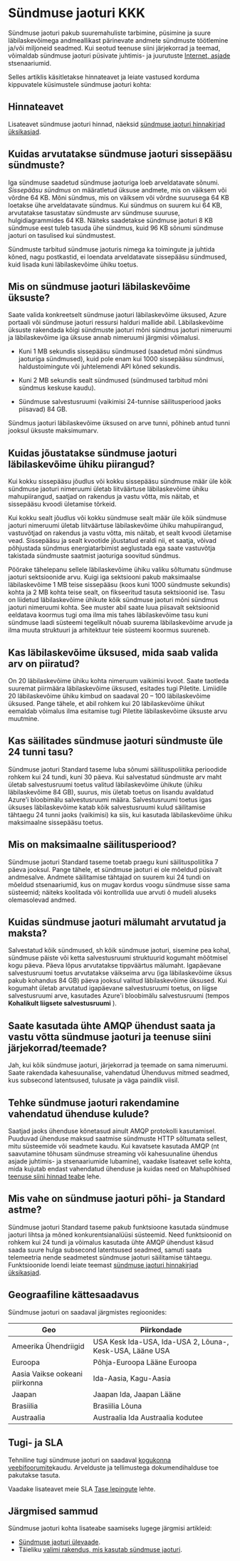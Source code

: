 <properties 
    pageTitle="Sündmuse jaoturi korduma kippuvad küsimused (KKK) | Microsoft Azure'i"
    description="Sündmuse jaoturi KKK."
    services="event-hubs"
    documentationCenter="na"
    authors="sethmanheim"
    manager="timlt"
    editor="" />
<tags 
    ms.service="event-hubs"
    ms.devlang="na"
    ms.topic="article"
    ms.tgt_pltfrm="na"
    ms.workload="na"
    ms.date="09/01/2016"
    ms.author="sethm" />

# <a name="event-hubs-faq"></a>Sündmuse jaoturi KKK

Sündmuse jaoturi pakub suuremahuliste tarbimine, püsimine ja suure läbilaskevõimega andmeallikast pärinevate andmete sündmuste töötlemine ja/või miljoneid seadmed. Kui seotud teenuse siini järjekorrad ja teemad, võimaldab sündmuse jaoturi püsivate juhtimis- ja juurutuste [Internet, asjade](https://azure.microsoft.com/services/iot-hub/) stsenaariumid.

Selles artiklis käsitletakse hinnateavet ja leiate vastused korduma kippuvatele küsimustele sündmuse jaoturi kohta:

## <a name="pricing-information"></a>Hinnateavet

Lisateavet sündmuse jaoturi hinnad, näeksid [sündmuse jaoturi hinnakirjad üksikasjad](https://azure.microsoft.com/pricing/details/event-hubs/).

## <a name="how-are-event-hubs-ingress-events-calculated"></a>Kuidas arvutatakse sündmuse jaoturi sissepääsu sündmuste?

Iga sündmuse saadetud sündmuse jaoturiga loeb arveldatavate sõnumi. *Sissepääsu sündmus* on määratletud üksuse andmete, mis on väiksem või võrdne 64 KB. Mõni sündmus, mis on väiksem või võrdne suurusega 64 KB loetakse ühe arveldatavate sündmus. Kui sündmus on suurem kui 64 KB, arvutatakse tasustatav sündmuste arv sündmuse suuruse, hulgidiagrammides 64 KB. Näiteks saadetakse sündmuse jaoturi 8 KB sündmuse eest tuleb tasuda ühe sündmus, kuid 96 KB sõnumi sündmuse jaoturi on tasulised kui sündmustest.

Sündmuste tarbitud sündmuse jaoturis nimega ka toimingute ja juhtida kõned, nagu postkastid, ei loendata arveldatavate sissepääsu sündmused, kuid lisada kuni läbilaskevõime ühiku toetus.

## <a name="what-are-event-hubs-throughput-units"></a>Mis on sündmuse jaoturi läbilaskevõime üksuste?

Saate valida konkreetselt sündmuse jaoturi läbilaskevõime üksused, Azure portaali või sündmuse jaoturi ressursi halduri mallide abil. Läbilaskevõime üksuste rakendada kõigi sündmuste jaoturi mõni sündmus jaoturi nimeruumi ja läbilaskevõime iga üksuse annab nimeruumi järgmisi võimalusi.

- Kuni 1 MB sekundis sissepääsu sündmused (saadetud mõni sündmus jaoturiga sündmused), kuid pole enam kui 1000 sissepääsu sündmusi, haldustoimingute või juhtelemendi API kõned sekundis.

- Kuni 2 MB sekundis sealt sündmused (sündmused tarbitud mõni sündmus keskuse kaudu).

- Sündmuse salvestusruumi (vaikimisi 24-tunnise säilitusperiood jaoks piisavad) 84 GB.

Sündmus jaoturi läbilaskevõime üksused on arve tunni, põhineb antud tunni jooksul üksuste maksimumarv.

## <a name="how-are-event-hubs-throughput-unit-limits-enforced"></a>Kuidas jõustatakse sündmuse jaoturi läbilaskevõime ühiku piirangud?

Kui kokku sissepääsu jõudlus või kokku sissepääsu sündmuse määr üle kõik sündmuse jaoturi nimeruumi ületab liitväärtuse läbilaskevõime ühiku mahupiirangud, saatjad on rakendus ja vastu võtta, mis näitab, et sissepääsu kvoodi ületamise tõrkeid.

Kui kokku sealt jõudlus või kokku sündmuse sealt määr üle kõik sündmuse jaoturi nimeruumi ületab liitväärtuse läbilaskevõime ühiku mahupiirangud, vastuvõtjad on rakendus ja vastu võtta, mis näitab, et sealt kvoodi ületamise vead. Sissepääsu ja sealt kvootide jõustatud eraldi nii, et saatja, võivad põhjustada sündmus energiatarbimist aeglustada ega saate vastuvõtja takistada sündmuste saatmist jaoturiga soovitud sündmus.

Pöörake tähelepanu sellele läbilaskevõime ühiku valiku sõltumatu sündmuse jaoturi sektsioonide arvu. Kuigi iga sektsiooni pakub maksimaalse läbilaskevõime 1 MB teise sissepääsu (koos kuni 1000 sündmuste sekundis) kohta ja 2 MB kohta teise sealt, on fikseeritud tasuta sektsioonid ise. Tasu on liidetud läbilaskevõime ühikute kõik sündmuse jaoturi mõni sündmus jaoturi nimeruumi kohta. See muster abil saate luua piisavalt sektsioonid eeldatava koormus tugi oma ilma mis tahes läbilaskevõime tasu kuni sündmuse laadi süsteemi tegelikult nõuab suurema läbilaskevõime arvude ja ilma muuta struktuuri ja arhitektuur teie süsteemi koormus suureneb.

## <a name="is-there-a-limit-on-the-number-of-throughput-units-that-can-be-selected"></a>Kas läbilaskevõime üksused, mida saab valida arv on piiratud?

On 20 läbilaskevõime ühiku kohta nimeruum vaikimisi kvoot. Saate taotleda suuremat piirmäära läbilaskevõime üksused, esitades tugi Piletite. Limiidile 20 läbilaskevõime ühiku kimbud on saadaval 20 – 100 läbilaskevõime üksused. Pange tähele, et abil rohkem kui 20 läbilaskevõime ühikut eemaldab võimalus ilma esitamise tugi Piletite läbilaskevõime üksuste arvu muutmine.

## <a name="is-there-a-charge-for-retaining-event-hubs-events-for-more-than-24-hours"></a>Kas säilitades sündmuse jaoturi sündmuste üle 24 tunni tasu?

Sündmuse jaoturi Standard taseme luba sõnumi säilituspoliitika perioodide rohkem kui 24 tundi, kuni 30 päeva. Kui salvestatud sündmuste arv maht ületab salvestusruumi toetus valitud läbilaskevõime ühikute (ühiku läbilaskevõime 84 GB), suurus, mis ületab toetus on lisandu avaldatud Azure'i bloobimälu salvestusruumi määra. Salvestusruumi toetus igas üksuses läbilaskevõime katab kõik salvestusruumi kulud säilitamise tähtaegu 24 tunni jaoks (vaikimisi) ka siis, kui kasutada läbilaskevõime ühiku maksimaalne sissepääsu toetus.

## <a name="what-is-the-maximum-retention-period"></a>Mis on maksimaalne säilitusperiood?

Sündmuse jaoturi Standard taseme toetab praegu kuni säilituspoliitika 7 päeva jooksul. Pange tähele, et sündmuse jaoturi ei ole mõeldud püsivalt andmesalve. Andmete säilitamise tähtajad on suurem kui 24 tundi on mõeldud stsenaariumid, kus on mugav kordus voogu sündmuse sisse sama süsteemid; näiteks koolitada või kontrollida uue arvuti õ mudeli aluseks olemasolevad andmed.

## <a name="how-is-the-event-hubs-storage-size-calculated-and-charged"></a>Kuidas sündmuse jaoturi mälumaht arvutatud ja maksta?

Salvestatud kõik sündmused, sh kõik sündmuse jaoturi, sisemine pea kohal, sündmuse päiste või ketta salvestusruumi struktuurid kogumaht mõõtmisel kogu päeva. Päeva lõpus arvutatakse tippväärtus mälumaht. Igapäevane salvestusruumi toetus arvutatakse väikseima arvu (iga läbilaskevõime üksus pakub kohandus 84 GB) päeva jooksul valitud läbilaskevõime üksused. Kui kogumaht ületab arvutatud igapäevane salvestusruumi toetus, on liigse salvestusruumi arve, kasutades Azure'i bloobimälu salvestusruumi (tempos **Kohalikult liigsete salvestusruumi** ).

## <a name="can-i-use-a-single-amqp-connection-to-send-and-receive-from-event-hubs-and-service-bus-queuestopics"></a>Saate kasutada ühte AMQP ühendust saata ja vastu võtta sündmuse jaoturi ja teenuse siini järjekorrad/teemade?

Jah, kui kõik sündmuse jaoturi, järjekorrad ja teemade on sama nimeruumi. Saate rakendada kahesuunalise, vahendatud Ühenduvus mitmed seadmed, kus subsecond latentsused, tulusate ja väga paindlik viisil.

## <a name="do-brokered-connection-charges-apply-to-event-hubs"></a>Tehke sündmuse jaoturi rakendamine vahendatud ühenduse kulude?

Saatjad jaoks ühenduse kõnetasud ainult AMQP protokolli kasutamisel. Puuduvad ühenduse maksud saatmise sündmuste HTTP sõltumata sellest, mitu süsteemide või seadmete kaudu. Kui kavatsete kasutada AMQP (nt saavutamine tõhusam sündmuse streaming või kahesuunaline ühendus asjade juhtimis- ja stsenaariumide lubamine), vaadake lisateavet selle kohta, mida kujutab endast vahendatud ühenduse ja kuidas need on Mahupõhised [teenuse siini hinnad teabe](https://azure.microsoft.com/pricing/details/service-bus/) lehe.

## <a name="what-is-the-difference-between-event-hubs-basic-and-standard-tiers"></a>Mis vahe on sündmuse jaoturi põhi- ja Standard astme?

Sündmuse jaoturi Standard taseme pakub funktsioone kasutada sündmuse jaoturi lihtsa ja mõned konkurentsianalüüsi süsteemid. Need funktsioonid on rohkem kui 24 tundi ja võimalus kasutada ühte AMQP ühendust käsud saada suure hulga subsecond latentsused seadmed, samuti saata telemeetria nende seadmetest sündmuse jaoturi säilitamise tähtaegu. Funktsioonide loendi leiate teemast [sündmuse jaoturi hinnakirjad üksikasjad](https://azure.microsoft.com/pricing/details/event-hubs/).

## <a name="geographic-availability"></a>Geograafiline kättesaadavus

Sündmuse jaoturi on saadaval järgmistes regioonides:

|Geo|Piirkondade|
|---|---|
|Ameerika Ühendriigid|USA Kesk Ida-USA, Ida-USA 2, Lõuna-, Kesk-USA, Lääne USA|
|Euroopa|Põhja-Euroopa Lääne Euroopa|
|Aasia Vaikse ookeani piirkonna|Ida-Aasia, Kagu-Aasia|
|Jaapan|Jaapan Ida, Jaapan Lääne|
|Brasiilia|Brasiilia Lõuna|
|Austraalia|Austraalia Ida Austraalia kodutee|

## <a name="support-and-sla"></a>Tugi- ja SLA

Tehniline tugi sündmuse jaoturi on saadaval [kogukonna veebifoorumite](https://social.msdn.microsoft.com/forums/azure/home)kaudu. Arvelduste ja tellimustega dokumendihalduse toe pakutakse tasuta.

Vaadake lisateavet meie SLA [Tase lepingute](https://azure.microsoft.com/support/legal/sla/) lehte.

## <a name="next-steps"></a>Järgmised sammud

Sündmuse jaoturi kohta lisateabe saamiseks lugege järgmisi artikleid:

- [Sündmuse jaoturi ülevaade][].
- Täieliku [valimi rakendus, mis kasutab sündmuse jaoturi][].

[Sündmuse jaoturi ülevaade]: event-hubs-overview.md
[valimi rakendus, mis kasutab sündmuse jaoturi]: https://code.msdn.microsoft.com/Service-Bus-Event-Hub-286fd097
